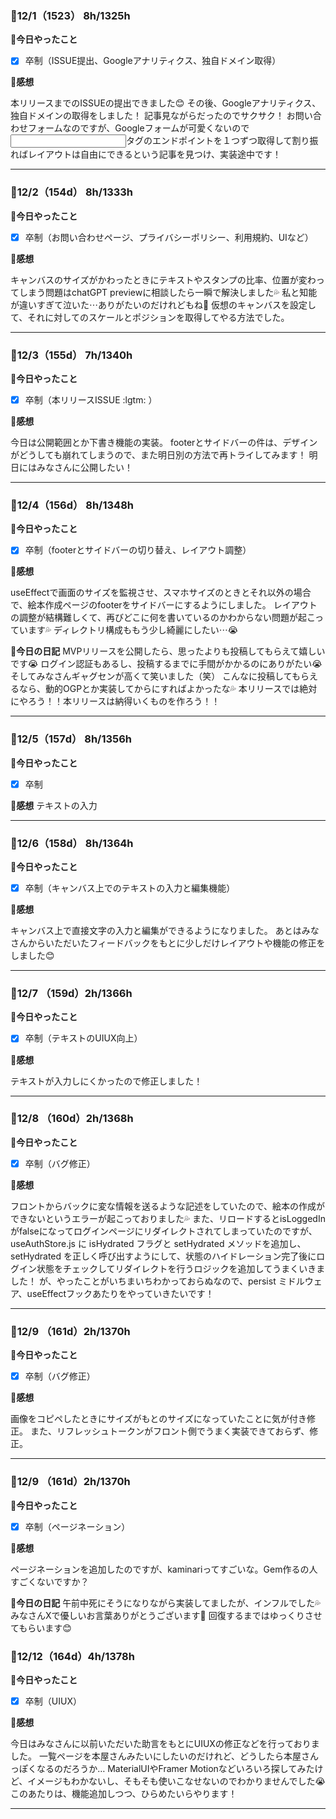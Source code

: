 ### 🍓12/1（1523） 8h/1325h
**🐰今日やったこと**
- [x] 卒制（ISSUE提出、Googleアナリティクス、独自ドメイン取得）

**🐣感想**

本リリースまでのISSUEの提出できました😊
その後、Googleアナリティクス、独自ドメインの取得をしました！
記事見ながらだったのでサクサク！
お問い合わせフォームなのですが、Googleフォームが可愛くないので<input>タグのエンドポイントを１つずつ取得して割り振ればレイアウトは自由にできるという記事を見つけ、実装途中です！
***
### 🍓12/2（154d） 8h/1333h
**🐰今日やったこと**
- [x] 卒制（お問い合わせページ、プライバシーポリシー、利用規約、UIなど）

**🐣感想**

キャンバスのサイズがかわったときにテキストやスタンプの比率、位置が変わってしまう問題はchatGPT previewに相談したら一瞬で解決しました💦
私と知能が違いすぎて泣いた⋯ありがたいのだけれどもね💩
仮想のキャンバスを設定して、それに対してのスケールとポジションを取得してやる方法でした。
***
### 🍓12/3（155d） 7h/1340h
**🐰今日やったこと**
- [x] 卒制（本リリースISSUE :lgtm: ）

**🐣感想**

今日は公開範囲とか下書き機能の実装。
footerとサイドバーの件は、デザインがどうしても崩れてしまうので、また明日別の方法で再トライしてみます！
明日にはみなさんに公開したい！
***
### 🍓12/4（156d） 8h/1348h
**🐰今日やったこと**
- [x] 卒制（footerとサイドバーの切り替え、レイアウト調整）

**🐣感想**

useEffectで画面のサイズを監視させ、スマホサイズのときとそれ以外の場合で、絵本作成ページのfooterをサイドバーにするようにしました。
レイアウトの調整が結構難しくて、再びどこに何を書いているのかわからない問題が起こっています💦
ディレクトリ構成ももう少し綺麗にしたい⋯😭

**💖今日の日記**
MVPリリースを公開したら、思ったよりも投稿してもらえて嬉しいです😭
ログイン認証もあるし、投稿するまでに手間がかかるのにありがたい😭
そしてみなさんギャグセンが高くて笑いました（笑）
こんなに投稿してもらえるなら、動的OGPとか実装してからにすればよかったな💦
本リリースでは絶対にやろう！！本リリースは納得いくものを作ろう！！
***
### 🍓12/5（157d） 8h/1356h

**🐰今日やったこと**
- [x] 卒制

**🐣感想**
テキストの入力
***
### 🍓12/6（158d） 8h/1364h
**🐰今日やったこと**
- [x] 卒制（キャンバス上でのテキストの入力と編集機能）

**🐣感想**

キャンバス上で直接文字の入力と編集ができるようになりました。
あとはみなさんからいただいたフィードバックをもとに少しだけレイアウトや機能の修正をしました😊
***
### 🍓12/7 （159d）2h/1366h
**🐰今日やったこと**
- [x] 卒制（テキストのUIUX向上）

**🐣感想**

テキストが入力しにくかったので修正しました！
***
### 🍓12/8 （160d）2h/1368h
**🐰今日やったこと**
- [x] 卒制（バグ修正）

**🐣感想**

フロントからバックに変な情報を送るような記述をしていたので、絵本の作成ができないというエラーが起こっておりました💦
また、リロードするとisLoggedInがfalseになってログインページにリダイレクトされてしまっていたのですが、 useAuthStore.js に isHydrated フラグと setHydrated メソッドを追加し、 setHydrated を正しく呼び出すようにして、状態のハイドレーション完了後にログイン状態をチェックしてリダイレクトを行うロジックを追加してうまくいきました！
が、やったことがいちまいちわかっておらぬなので、persist ミドルウェア、useEffectフックあたりをやっていきたいです！
***
### 🍓12/9 （161d）2h/1370h
**🐰今日やったこと**
- [x] 卒制（バグ修正）

**🐣感想**

画像をコピペしたときにサイズがもとのサイズになっていたことに気が付き修正。
また、リフレッシュトークンがフロント側でうまく実装できておらず、修正。
***
### 🍓12/9 （161d）2h/1370h
**🐰今日やったこと**
- [x] 卒制（ページネーション）

**🐣感想**

ページネーションを追加したのですが、kaminariってすごいな。Gem作るの人すごくないですか？

**💖今日の日記**
午前中死にそうになりながら実装してましたが、インフルでした💦
みなさんXで優しいお言葉ありがとうございます🙇
回復するまではゆっくりさせてもらいます😊
### 🍓12/12（164d）4h/1378h

**🐰今日やったこと**
- [x] 卒制（UIUX）

**🐣感想**

今日はみなさんに以前いただいた助言をもとにUIUXの修正などを行っておりました。
一覧ページを本屋さんみたいにしたいのだけれど、どうしたら本屋さんっぽくなるのだろうか…
MaterialUIやFramer Motionなどいろいろ探してみたけど、イメージもわかないし、そもそも使いこなせないのでわかりませんでした😭
このあたりは、機能追加しつつ、ひらめたいらやります！
***
